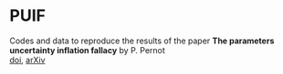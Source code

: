 # PUIF
Codes and data to reproduce the results of the paper
__The parameters uncertainty inflation fallacy__ by P. Pernot     
 [doi](http://dx.doi.org/10.1063/1.4994654),
  [arXiv](https://arxiv.org/abs/1611.04295)
  
